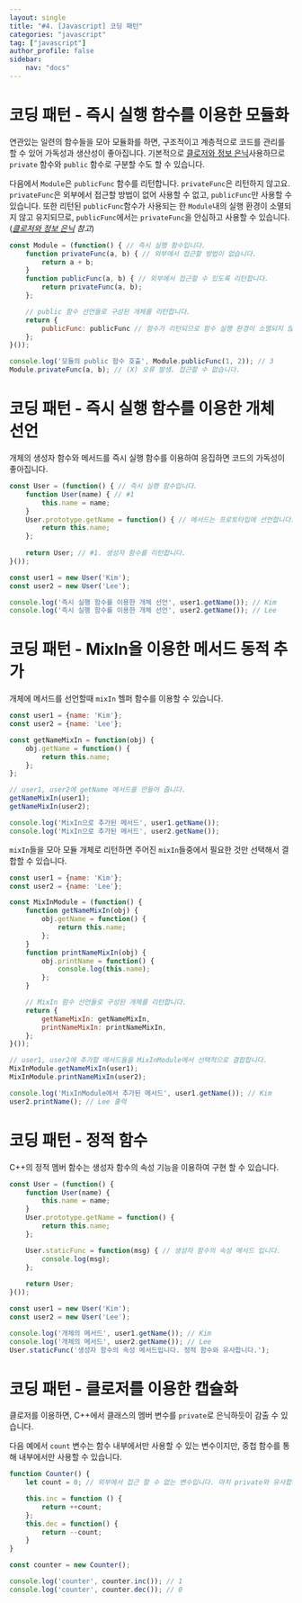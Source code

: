 ```yaml
---
layout: single
title: "#4. [Javascript] 코딩 패턴"
categories: "javascript"
tag: ["javascript"]
author_profile: false
sidebar: 
    nav: "docs"
---
```


# 코딩 패턴 - 즉시 실행 함수를 이용한 모듈화

연관있는 일련의 함수들을 모아 모듈화를 하면, 구조적이고 계층적으로 코드를 관리를 할 수 있어 가독성과 생산성이 좋아집니다. 기본적으로 [클로저와 정보 은닉](??)사용하므로 `private` 함수와 `public` 함수로 구분할 수도 할 수 있습니다.

다음에서 `Module`은 `publicFunc` 함수를 리턴합니다. `privateFunc`은 리턴하지 않고요. `privateFunc`은 외부에서 접근할 방법이 없어 사용할 수 없고, `publicFunc`만 사용할 수 있습니다. 또한 리턴된 `publicFunc`함수가 사용되는 한 `Module`내의 실행 환경이 소멸되지 않고 유지되므로, `publicFunc`에서는 `privateFunc`을 안심하고 사용할 수 있습니다.(*[클로저와 정보 은닉](??) 참고*)

```javascript
const Module = (function() { // 즉시 실행 함수입니다.
    function privateFunc(a, b) { // 외부에서 접근할 방법이 없습니다.
        return a + b;
    }
    function publicFunc(a, b) { // 외부에서 접근할 수 있도록 리턴합니다.
        return privateFunc(a, b);
    }; 

    // public 함수 선언들로 구성된 개체를 리턴합니다.
    return {
        publicFunc: publicFunc // 함수가 리턴되므로 함수 실행 환경이 소멸되지 않고 유지됩니다.
    };
}());

console.log('모듈의 public 함수 호출', Module.publicFunc(1, 2)); // 3
Module.privateFunc(a, b); // (X) 오류 발생. 접근할 수 없습니다.
```

# 코딩 패턴 - 즉시 실행 함수를 이용한 개체 선언

개체의 생성자 함수와 메서드를 즉시 실행 함수를 이용하여 응집하면 코드의 가독성이 좋아집니다.

```javascript
const User = (function() { // 즉시 실행 함수입니다.
    function User(name) { // #1
        this.name = name;
    }
    User.prototype.getName = function() { // 메서드는 프로토타입에 선언합니다.
        return this.name;
    }; 
    
    return User; // #1. 생성자 함수를 리턴합니다.
}());

const user1 = new User('Kim');
const user2 = new User('Lee');

console.log('즉시 실행 함수를 이용한 개체 선언', user1.getName()); // Kim
console.log('즉시 실행 함수를 이용한 개체 선언', user2.getName()); // Lee 
```

# 코딩 패턴 - MixIn을 이용한 메서드 동적 추가

개체에 메서드를 선언할때 `mixIn` 헬퍼 함수를 이용할 수 있습니다.

```javascript
const user1 = {name: 'Kim'};
const user2 = {name: 'Lee'};

const getNameMixIn = function(obj) {
    obj.getName = function() {
        return this.name;
    };
}; 

// user1, user2에 getName 메서드를 만들어 줍니다.
getNameMixIn(user1); 
getNameMixIn(user2);

console.log('MixIn으로 추가된 메서드', user1.getName());
console.log('MixIn으로 추가된 메서드', user2.getName());
```

`mixIn`들을 모아 모듈 개체로 리턴하면 주어진 `mixIn`들중에서 필요한 것만 선택해서 결합할 수 있습니다.

```javascript
const user1 = {name: 'Kim'};
const user2 = {name: 'Lee'};

const MixInModule = (function() {
    function getNameMixIn(obj) {
        obj.getName = function() {
            return this.name;
        };
    }
    function printNameMixIn(obj) {
        obj.printName = function() {
            console.log(this.name);
        };
    }

    // MixIn 함수 선언들로 구성된 개체를 리턴합니다.
    return {
        getNameMixIn: getNameMixIn,
        printNameMixIn: printNameMixIn,
    };
}());       

// user1, user2에 추가할 메서드들을 MixInModule에서 선택적으로 결합합니다.
MixInModule.getNameMixIn(user1); 
MixInModule.printNameMixIn(user2);

console.log('MixInModule에서 추가된 메서드', user1.getName()); // Kim
user2.printName(); // Lee 출력
```

# 코딩 패턴 - 정적 함수

C++의 정적 멤버 함수는 생성자 함수의 속성 기능을 이용하여 구현 할 수 있습니다.

```javascript
const User = (function() { 
    function User(name) { 
        this.name = name;
    }
    User.prototype.getName = function() { 
        return this.name;
    }; 

    User.staticFunc = function(msg) { // 생성자 함수의 속성 메서드 입니다.
        console.log(msg);
    };
    
    return User; 
}());

const user1 = new User('Kim');
const user2 = new User('Lee');

console.log('개체의 메서드', user1.getName()); // Kim
console.log('개체의 메서드', user2.getName()); // Lee
User.staticFunc('생성자 함수의 속성 메서드입니다. 정적 함수와 유사합니다.');
```

# 코딩 패턴 - 클로저를 이용한 캡슐화

클로저를 이용하면, C++에서 클래스의 멤버 변수를 `private`로 은닉하듯이 감출 수 있습니다.

다음 예에서 `count` 변수는 함수 내부에서만 사용할 수 있는 변수이지만, 중첩 함수를 통해 내부에서만 사용할 수 있습니다.

```javascript
function Counter() {
    let count = 0; // 외부에서 접근 할 수 없는 변수입니다. 마치 private와 유사합니다.

    this.inc = function () {
        return ++count;
    };
    this.dec = function() {
        return --count;
    }
}

const counter = new Counter();

console.log('counter', counter.inc()); // 1
console.log('counter', counter.dec()); // 0
```



